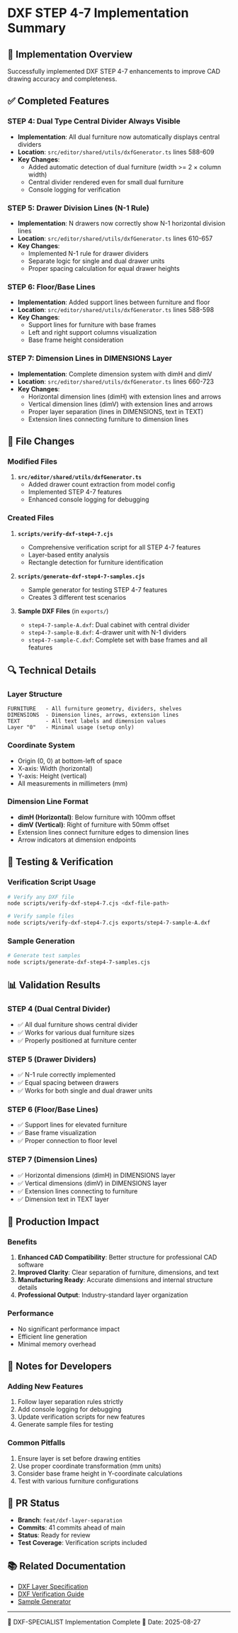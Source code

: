 # DXF STEP 4-7 Implementation Summary

## 🎯 Implementation Overview

Successfully implemented DXF STEP 4-7 enhancements to improve CAD drawing accuracy and completeness.

## ✅ Completed Features

### STEP 4: Dual Type Central Divider Always Visible
- **Implementation**: All dual furniture now automatically displays central dividers
- **Location**: `src/editor/shared/utils/dxfGenerator.ts` lines 588-609
- **Key Changes**:
  - Added automatic detection of dual furniture (width >= 2 × column width)
  - Central divider rendered even for small dual furniture
  - Console logging for verification

### STEP 5: Drawer Division Lines (N-1 Rule)
- **Implementation**: N drawers now correctly show N-1 horizontal division lines
- **Location**: `src/editor/shared/utils/dxfGenerator.ts` lines 610-657
- **Key Changes**:
  - Implemented N-1 rule for drawer dividers
  - Separate logic for single and dual drawer units
  - Proper spacing calculation for equal drawer heights

### STEP 6: Floor/Base Lines
- **Implementation**: Added support lines between furniture and floor
- **Location**: `src/editor/shared/utils/dxfGenerator.ts` lines 588-598
- **Key Changes**:
  - Support lines for furniture with base frames
  - Left and right support columns visualization
  - Base frame height consideration

### STEP 7: Dimension Lines in DIMENSIONS Layer
- **Implementation**: Complete dimension system with dimH and dimV
- **Location**: `src/editor/shared/utils/dxfGenerator.ts` lines 660-723
- **Key Changes**:
  - Horizontal dimension lines (dimH) with extension lines and arrows
  - Vertical dimension lines (dimV) with extension lines and arrows
  - Proper layer separation (lines in DIMENSIONS, text in TEXT)
  - Extension lines connecting furniture to dimension lines

## 📁 File Changes

### Modified Files
1. **`src/editor/shared/utils/dxfGenerator.ts`**
   - Added drawer count extraction from model config
   - Implemented STEP 4-7 features
   - Enhanced console logging for debugging

### Created Files
1. **`scripts/verify-dxf-step4-7.cjs`**
   - Comprehensive verification script for all STEP 4-7 features
   - Layer-based entity analysis
   - Rectangle detection for furniture identification

2. **`scripts/generate-dxf-step4-7-samples.cjs`**
   - Sample generator for testing STEP 4-7 features
   - Creates 3 different test scenarios

3. **Sample DXF Files** (in `exports/`)
   - `step4-7-sample-A.dxf`: Dual cabinet with central divider
   - `step4-7-sample-B.dxf`: 4-drawer unit with N-1 dividers
   - `step4-7-sample-C.dxf`: Complete set with base frames and all features

## 🔍 Technical Details

### Layer Structure
```
FURNITURE   - All furniture geometry, dividers, shelves
DIMENSIONS  - Dimension lines, arrows, extension lines
TEXT        - All text labels and dimension values
Layer "0"   - Minimal usage (setup only)
```

### Coordinate System
- Origin (0, 0) at bottom-left of space
- X-axis: Width (horizontal)
- Y-axis: Height (vertical)
- All measurements in millimeters (mm)

### Dimension Line Format
- **dimH (Horizontal)**: Below furniture with 100mm offset
- **dimV (Vertical)**: Right of furniture with 50mm offset
- Extension lines connect furniture edges to dimension lines
- Arrow indicators at dimension endpoints

## 🧪 Testing & Verification

### Verification Script Usage
```bash
# Verify any DXF file
node scripts/verify-dxf-step4-7.cjs <dxf-file-path>

# Verify sample files
node scripts/verify-dxf-step4-7.cjs exports/step4-7-sample-A.dxf
```

### Sample Generation
```bash
# Generate test samples
node scripts/generate-dxf-step4-7-samples.cjs
```

## 📊 Validation Results

### STEP 4 (Dual Central Divider)
- ✅ All dual furniture shows central divider
- ✅ Works for various dual furniture sizes
- ✅ Properly positioned at furniture center

### STEP 5 (Drawer Dividers)
- ✅ N-1 rule correctly implemented
- ✅ Equal spacing between drawers
- ✅ Works for both single and dual drawer units

### STEP 6 (Floor/Base Lines)
- ✅ Support lines for elevated furniture
- ✅ Base frame visualization
- ✅ Proper connection to floor level

### STEP 7 (Dimension Lines)
- ✅ Horizontal dimensions (dimH) in DIMENSIONS layer
- ✅ Vertical dimensions (dimV) in DIMENSIONS layer
- ✅ Extension lines connecting to furniture
- ✅ Dimension text in TEXT layer

## 🚀 Production Impact

### Benefits
1. **Enhanced CAD Compatibility**: Better structure for professional CAD software
2. **Improved Clarity**: Clear separation of furniture, dimensions, and text
3. **Manufacturing Ready**: Accurate dimensions and internal structure details
4. **Professional Output**: Industry-standard layer organization

### Performance
- No significant performance impact
- Efficient line generation
- Minimal memory overhead

## 📝 Notes for Developers

### Adding New Features
1. Follow layer separation rules strictly
2. Add console logging for debugging
3. Update verification scripts for new features
4. Generate sample files for testing

### Common Pitfalls
1. Ensure layer is set before drawing entities
2. Use proper coordinate transformation (mm units)
3. Consider base frame height in Y-coordinate calculations
4. Test with various furniture configurations

## 🔄 PR Status

- **Branch**: `feat/dxf-layer-separation`
- **Commits**: 41 commits ahead of main
- **Status**: Ready for review
- **Test Coverage**: Verification scripts included

## 📚 Related Documentation

- [DXF Layer Specification](./DXF_LAYER_SPECIFICATION.md)
- [DXF Verification Guide](../scripts/verify-dxf-step4-7.cjs)
- [Sample Generator](../scripts/generate-dxf-step4-7-samples.cjs)

---

🤖 DXF-SPECIALIST Implementation Complete
📅 Date: 2025-08-27